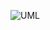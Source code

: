 ![UML](https://github.com/RiquelmeMagal/bank-branch/assets/121494024/3ebaa220-ba05-4cd8-90f4-05fd8a5c43ac)
